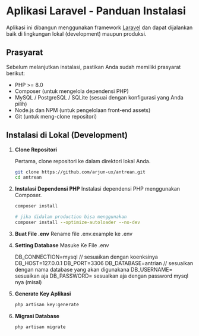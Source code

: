 # Aplikasi Laravel - Panduan Instalasi

Aplikasi ini dibangun menggunakan framework [Laravel](https://laravel.com/) dan dapat dijalankan baik di lingkungan lokal (development) maupun produksi.

## Prasyarat

Sebelum melanjutkan instalasi, pastikan Anda sudah memiliki prasyarat berikut:

- PHP >= 8.0
- Composer (untuk mengelola dependensi PHP)
- MySQL / PostgreSQL / SQLite (sesuai dengan konfigurasi yang Anda pilih)
- Node.js dan NPM (untuk pengelolaan front-end assets)
- Git (untuk meng-clone repositori)

## Instalasi di Lokal (Development)

1. **Clone Repositori**

   Pertama, clone repositori ke dalam direktori lokal Anda.

   ```bash
   git clone https://github.com/arjun-ux/antrean.git
   cd antrean

2. **Instalasi Dependensi PHP**
    Instalasi dependensi PHP menggunakan Composer.

    ```bash 
    composer install

    # jika didalam production bisa menggunakan 
    composer install --optimize-autoloader --no-dev

3. **Buat File .env**
    Rename file .env.example ke .env

4. **Setting Database**
    Masuke Ke File .env

    DB_CONNECTION=mysql // sesuaikan dengan koenksinya
    DB_HOST=127.0.0.1
    DB_PORT=3306
    DB_DATABASE=antrian // sesuaikan dengan nama database yang akan digunakana
    DB_USERNAME= sesuaikan aja
    DB_PASSWORD= sesuaikan aja dengan password mysql nya (misal)

5. **Generate Key Aplikasi**

   ```bash
   php artisan key:generate

6. **Migrasi Database**

   ```bash
   php artisan migrate
